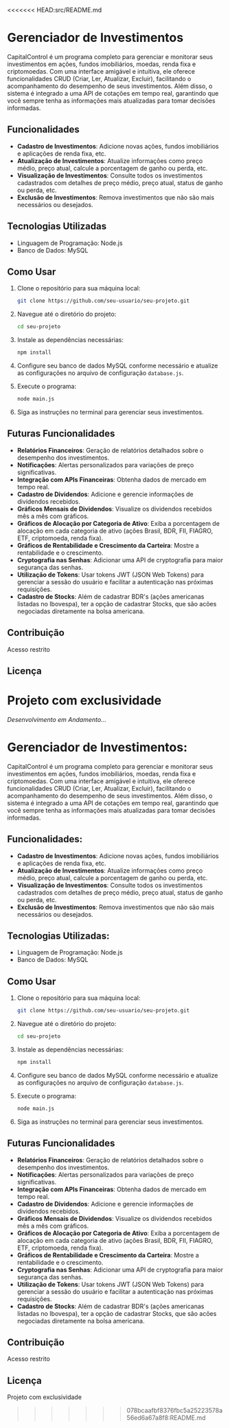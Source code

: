 <<<<<<< HEAD:src/README.md
# Gerenciador de Investimentos

CapitalControl é um programa completo para gerenciar e monitorar seus investimentos em ações, fundos imobiliários, moedas, renda fixa e criptomoedas. Com uma interface amigável e intuitiva, ele oferece funcionalidades CRUD (Criar, Ler, Atualizar, Excluir), facilitando o acompanhamento do desempenho de seus investimentos. Além disso, o sistema é integrado a uma API de cotações em tempo real, garantindo que você sempre tenha as informações mais atualizadas para tomar decisões informadas.

## Funcionalidades

- **Cadastro de Investimentos**: Adicione novas ações, fundos imobiliários e aplicações de renda fixa, etc.
- **Atualização de Investimentos**: Atualize informações como preço médio, preço atual, calcule a porcentagem de ganho ou perda, etc.
- **Visualização de Investimentos**: Consulte todos os investimentos cadastrados com detalhes de preço médio, preço atual, status de ganho ou perda, etc.
- **Exclusão de Investimentos**: Remova investimentos que não são mais necessários ou desejados.

## Tecnologias Utilizadas

- Linguagem de Programação: Node.js
- Banco de Dados: MySQL

## Como Usar

1. Clone o repositório para sua máquina local:
    ```bash
    git clone https://github.com/seu-usuario/seu-projeto.git
    ```

2. Navegue até o diretório do projeto:
    ```bash
    cd seu-projeto
    ```

3. Instale as dependências necessárias:
    ```bash
    npm install
    ```

4. Configure seu banco de dados MySQL conforme necessário e atualize as configurações no arquivo de configuração `database.js`.

5. Execute o programa:
    ```bash
    node main.js
    ```

6. Siga as instruções no terminal para gerenciar seus investimentos.

## Futuras Funcionalidades

- **Relatórios Financeiros**: Geração de relatórios detalhados sobre o desempenho dos investimentos.
- **Notificações**: Alertas personalizados para variações de preço significativas.
- **Integração com APIs Financeiras**: Obtenha dados de mercado em tempo real.
- **Cadastro de Dividendos**: Adicione e gerencie informações de dividendos recebidos.
- **Gráficos Mensais de Dividendos**: Visualize os dividendos recebidos mês a mês com gráficos.
- **Gráficos de Alocação por Categoria de Ativo**: Exiba a porcentagem de alocação em cada categoria de ativo (ações Brasil, BDR, FII, FIAGRO, ETF, criptomoeda, renda fixa).
- **Gráficos de Rentabilidade e Crescimento da Carteira**: Mostre a rentabilidade e o crescimento.
- **Cryptografia nas Senhas**: Adicionar uma API de cryptografia para maior segurança das senhas.
- **Utilização de Tokens**: Usar tokens JWT (JSON Web Tokens) para gerenciar a sessão do usuário e facilitar a autenticação nas próximas requisições.
- **Cadastro de Stocks**: Além de cadastrar BDR's (ações americanas listadas no Ibovespa), ter a opção de cadastrar Stocks, que são acões negociadas diretamente na bolsa americana.

## Contribuição

Acesso restrito

## Licença

Projeto com exclusividade
=======
 *Desenvolvimento em Andamento...*

# Gerenciador de Investimentos:

CapitalControl é um programa completo para gerenciar e monitorar seus investimentos em ações, fundos imobiliários, moedas, renda fixa e criptomoedas. Com uma interface amigável e intuitiva, ele oferece funcionalidades CRUD (Criar, Ler, Atualizar, Excluir), facilitando o acompanhamento do desempenho de seus investimentos. Além disso, o sistema é integrado a uma API de cotações em tempo real, garantindo que você sempre tenha as informações mais atualizadas para tomar decisões informadas.

## Funcionalidades:

- **Cadastro de Investimentos**: Adicione novas ações, fundos imobiliários e aplicações de renda fixa, etc.
- **Atualização de Investimentos**: Atualize informações como preço médio, preço atual, calcule a porcentagem de ganho ou perda, etc.
- **Visualização de Investimentos**: Consulte todos os investimentos cadastrados com detalhes de preço médio, preço atual, status de ganho ou perda, etc.
- **Exclusão de Investimentos**: Remova investimentos que não são mais necessários ou desejados.

## Tecnologias Utilizadas:

- Linguagem de Programação: Node.js
- Banco de Dados: MySQL

## Como Usar

1. Clone o repositório para sua máquina local:
    ```bash
    git clone https://github.com/seu-usuario/seu-projeto.git
    ```

2. Navegue até o diretório do projeto:
    ```bash
    cd seu-projeto
    ```

3. Instale as dependências necessárias:
    ```bash
    npm install
    ```

4. Configure seu banco de dados MySQL conforme necessário e atualize as configurações no arquivo de configuração `database.js`.

5. Execute o programa:
    ```bash
    node main.js
    ```

6. Siga as instruções no terminal para gerenciar seus investimentos.

## Futuras Funcionalidades

- **Relatórios Financeiros**: Geração de relatórios detalhados sobre o desempenho dos investimentos.
- **Notificações**: Alertas personalizados para variações de preço significativas.
- **Integração com APIs Financeiras**: Obtenha dados de mercado em tempo real.
- **Cadastro de Dividendos**: Adicione e gerencie informações de dividendos recebidos.
- **Gráficos Mensais de Dividendos**: Visualize os dividendos recebidos mês a mês com gráficos.
- **Gráficos de Alocação por Categoria de Ativo**: Exiba a porcentagem de alocação em cada categoria de ativo (ações Brasil, BDR, FII, FIAGRO, ETF, criptomoeda, renda fixa).
- **Gráficos de Rentabilidade e Crescimento da Carteira**: Mostre a rentabilidade e o crescimento.
- **Cryptografia nas Senhas**: Adicionar uma API de cryptografia para maior segurança das senhas.
- **Utilização de Tokens**: Usar tokens JWT (JSON Web Tokens) para gerenciar a sessão do usuário e facilitar a autenticação nas próximas requisições.
- **Cadastro de Stocks**: Além de cadastrar BDR's (ações americanas listadas no Ibovespa), ter a opção de cadastrar Stocks, que são acões negociadas diretamente na bolsa americana.

## Contribuição

Acesso restrito

## Licença

Projeto com exclusividade
>>>>>>> 078bcaafbf8376fbc5a25223578a56ed6a67a8f8:README.md
